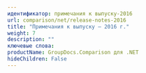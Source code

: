 ```yaml
---
идентификатор: примечания к выпуску-2016
url: comparison/net/release-notes-2016
title: "Примечания к выпуску — 2016 г."
weight: 7
description: ""
ключевые слова:
productName: GroupDocs.Comparison для .NET
hideChildren: False
---
```


